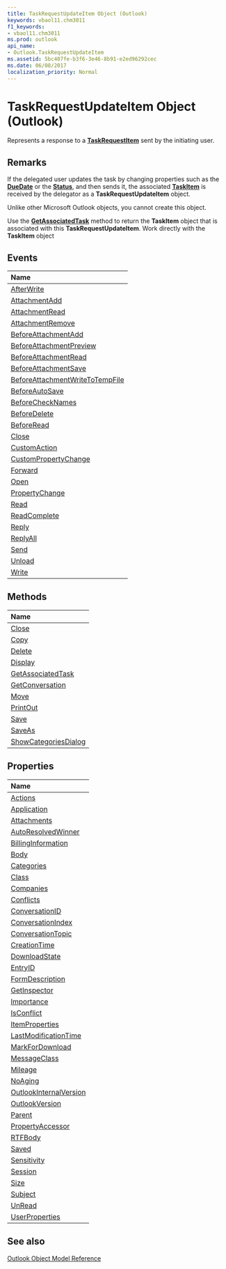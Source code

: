 ```yaml
---
title: TaskRequestUpdateItem Object (Outlook)
keywords: vbaol11.chm3011
f1_keywords:
- vbaol11.chm3011
ms.prod: outlook
api_name:
- Outlook.TaskRequestUpdateItem
ms.assetid: 5bc407fe-b3f6-3e46-8b91-e2ed96292cec
ms.date: 06/08/2017
localization_priority: Normal
---
```



# TaskRequestUpdateItem Object (Outlook)

Represents a response to a  **[TaskRequestItem](Outlook.TaskRequestItem.md)** sent by the initiating user.


## Remarks

If the delegated user updates the task by changing properties such as the  **[DueDate](Outlook.TaskItem.DueDate.md)** or the **[Status](Outlook.TaskItem.Status.md)**, and then sends it, the associated **[TaskItem](Outlook.TaskItem.md)** is received by the delegator as a **TaskRequestUpdateItem** object.

Unlike other Microsoft Outlook objects, you cannot create this object.

Use the  **[GetAssociatedTask](Outlook.TaskRequestUpdateItem.GetAssociatedTask.md)** method to return the **TaskItem** object that is associated with this **TaskRequestUpdateItem**. Work directly with the **TaskItem** object


## Events



|Name|
|:-----|
|[AfterWrite](Outlook.TaskRequestUpdateItem.AfterWrite.md)|
|[AttachmentAdd](Outlook.TaskRequestUpdateItem.AttachmentAdd.md)|
|[AttachmentRead](Outlook.TaskRequestUpdateItem.AttachmentRead.md)|
|[AttachmentRemove](Outlook.TaskRequestUpdateItem.AttachmentRemove.md)|
|[BeforeAttachmentAdd](Outlook.TaskRequestUpdateItem.BeforeAttachmentAdd.md)|
|[BeforeAttachmentPreview](Outlook.TaskRequestUpdateItem.BeforeAttachmentPreview.md)|
|[BeforeAttachmentRead](Outlook.TaskRequestUpdateItem.BeforeAttachmentRead.md)|
|[BeforeAttachmentSave](Outlook.TaskRequestUpdateItem.BeforeAttachmentSave.md)|
|[BeforeAttachmentWriteToTempFile](Outlook.TaskRequestUpdateItem.BeforeAttachmentWriteToTempFile.md)|
|[BeforeAutoSave](Outlook.TaskRequestUpdateItem.BeforeAutoSave.md)|
|[BeforeCheckNames](Outlook.TaskRequestUpdateItem.BeforeCheckNames.md)|
|[BeforeDelete](Outlook.TaskRequestUpdateItem.BeforeDelete.md)|
|[BeforeRead](Outlook.TaskRequestUpdateItem.BeforeRead.md)|
|[Close](Outlook.TaskRequestUpdateItem.Close(even).md)|
|[CustomAction](Outlook.TaskRequestUpdateItem.CustomAction.md)|
|[CustomPropertyChange](Outlook.TaskRequestUpdateItem.CustomPropertyChange.md)|
|[Forward](Outlook.TaskRequestUpdateItem.Forward.md)|
|[Open](Outlook.TaskRequestUpdateItem.Open.md)|
|[PropertyChange](Outlook.TaskRequestUpdateItem.PropertyChange.md)|
|[Read](Outlook.TaskRequestUpdateItem.Read.md)|
|[ReadComplete](Outlook.taskrequestupdateitem.readcomplete.md)|
|[Reply](Outlook.TaskRequestUpdateItem.Reply.md)|
|[ReplyAll](Outlook.TaskRequestUpdateItem.ReplyAll.md)|
|[Send](Outlook.TaskRequestUpdateItem.Send.md)|
|[Unload](Outlook.TaskRequestUpdateItem.Unload.md)|
|[Write](Outlook.TaskRequestUpdateItem.Write.md)|

## Methods



|Name|
|:-----|
|[Close](Outlook.TaskRequestUpdateItem.Close(method).md)|
|[Copy](Outlook.TaskRequestUpdateItem.Copy.md)|
|[Delete](Outlook.TaskRequestUpdateItem.Delete.md)|
|[Display](Outlook.TaskRequestUpdateItem.Display.md)|
|[GetAssociatedTask](Outlook.TaskRequestUpdateItem.GetAssociatedTask.md)|
|[GetConversation](Outlook.TaskRequestUpdateItem.GetConversation.md)|
|[Move](Outlook.TaskRequestUpdateItem.Move.md)|
|[PrintOut](Outlook.TaskRequestUpdateItem.PrintOut.md)|
|[Save](Outlook.TaskRequestUpdateItem.Save.md)|
|[SaveAs](Outlook.TaskRequestUpdateItem.SaveAs.md)|
|[ShowCategoriesDialog](Outlook.TaskRequestUpdateItem.ShowCategoriesDialog.md)|

## Properties



|Name|
|:-----|
|[Actions](Outlook.TaskRequestUpdateItem.Actions.md)|
|[Application](Outlook.TaskRequestUpdateItem.Application.md)|
|[Attachments](Outlook.TaskRequestUpdateItem.Attachments.md)|
|[AutoResolvedWinner](Outlook.TaskRequestUpdateItem.AutoResolvedWinner.md)|
|[BillingInformation](Outlook.TaskRequestUpdateItem.BillingInformation.md)|
|[Body](Outlook.TaskRequestUpdateItem.Body.md)|
|[Categories](Outlook.TaskRequestUpdateItem.Categories.md)|
|[Class](Outlook.TaskRequestUpdateItem.Class.md)|
|[Companies](Outlook.TaskRequestUpdateItem.Companies.md)|
|[Conflicts](Outlook.TaskRequestUpdateItem.Conflicts.md)|
|[ConversationID](Outlook.TaskRequestUpdateItem.ConversationID.md)|
|[ConversationIndex](Outlook.TaskRequestUpdateItem.ConversationIndex.md)|
|[ConversationTopic](Outlook.TaskRequestUpdateItem.ConversationTopic.md)|
|[CreationTime](Outlook.TaskRequestUpdateItem.CreationTime.md)|
|[DownloadState](Outlook.TaskRequestUpdateItem.DownloadState.md)|
|[EntryID](Outlook.TaskRequestUpdateItem.EntryID.md)|
|[FormDescription](Outlook.TaskRequestUpdateItem.FormDescription.md)|
|[GetInspector](Outlook.TaskRequestUpdateItem.GetInspector.md)|
|[Importance](Outlook.TaskRequestUpdateItem.Importance.md)|
|[IsConflict](Outlook.TaskRequestUpdateItem.IsConflict.md)|
|[ItemProperties](Outlook.TaskRequestUpdateItem.ItemProperties.md)|
|[LastModificationTime](Outlook.TaskRequestUpdateItem.LastModificationTime.md)|
|[MarkForDownload](Outlook.TaskRequestUpdateItem.MarkForDownload.md)|
|[MessageClass](Outlook.TaskRequestUpdateItem.MessageClass.md)|
|[Mileage](Outlook.TaskRequestUpdateItem.Mileage.md)|
|[NoAging](Outlook.TaskRequestUpdateItem.NoAging.md)|
|[OutlookInternalVersion](Outlook.TaskRequestUpdateItem.OutlookInternalVersion.md)|
|[OutlookVersion](Outlook.TaskRequestUpdateItem.OutlookVersion.md)|
|[Parent](Outlook.TaskRequestUpdateItem.Parent.md)|
|[PropertyAccessor](Outlook.TaskRequestUpdateItem.PropertyAccessor.md)|
|[RTFBody](Outlook.TaskRequestUpdateItem.RTFBody.md)|
|[Saved](Outlook.TaskRequestUpdateItem.Saved.md)|
|[Sensitivity](Outlook.TaskRequestUpdateItem.Sensitivity.md)|
|[Session](Outlook.TaskRequestUpdateItem.Session.md)|
|[Size](Outlook.TaskRequestUpdateItem.Size.md)|
|[Subject](Outlook.TaskRequestUpdateItem.Subject.md)|
|[UnRead](Outlook.TaskRequestUpdateItem.UnRead.md)|
|[UserProperties](Outlook.TaskRequestUpdateItem.UserProperties.md)|

## See also


[Outlook Object Model Reference](./overview/Outlook/object-model.md)
